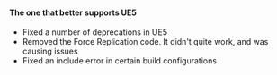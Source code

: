 #### The one that better supports UE5

* Fixed a number of deprecations in UE5
* Removed the Force Replication code.  It didn't quite work, and was causing issues
* Fixed an include error in certain build configurations